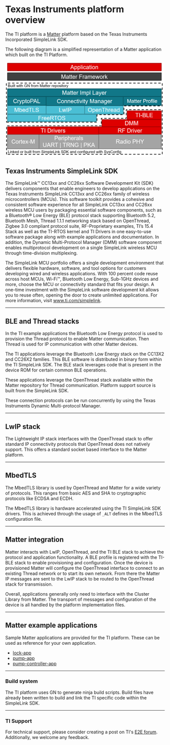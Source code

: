 # Texas Instruments platform overview

The TI platform is a [Matter][matter_gh] platform based on the Texas Instruments
Incorporated SimpleLink SDK.

The following diagram is a simplified representation of a Matter application
which built on the TI Platform.

![matter_ti_overview_simplified](images/matter_ti_overview_simplified.png)

## Texas Instruments SimpleLink SDK

The SimpleLink™ CC13xx and CC26xx Software Development Kit (SDK) delivers
components that enable engineers to develop applications on the Texas
Instruments SimpleLink CC13xx and CC26xx family of wireless microcontrollers
(MCUs). This software toolkit provides a cohesive and consistent software
experience for all SimpleLink CC13xx and CC26xx wireless MCU users by packaging
essential software components, such as a Bluetooth® Low Energy (BLE) protocol
stack supporting Bluetooth 5.2, Bluetooth Mesh, Thread 1.1.1 networking stack
based on OpenThread, Zigbee 3.0 compliant protocol suite, RF-Proprietary
examples, TI’s 15.4 Stack as well as the TI-RTOS kernel and TI Drivers in one
easy-to-use software package along with example applications and documentation.
In addition, the Dynamic Multi-Protocol Manager (DMM) software component enables
multiprotocol development on a single SimpleLink wireless MCU through
time-division multiplexing.

The SimpleLink MCU portfolio offers a single development environment that
delivers flexible hardware, software, and tool options for customers developing
wired and wireless applications. With 100 percent code reuse across host MCUs,
Wi-Fi™, Bluetooth Low Energy, Sub-1GHz devices and more, choose the MCU or
connectivity standard that fits your design. A one-time investment with the
SimpleLink software development kit allows you to reuse often, opening the door
to create unlimited applications. For more information, visit
www.ti.com/simplelink.

<hr>

## BLE and Thread stacks

In the TI example applications the Bluetooth Low Energy protocol is used to
provision the Thread protocol to enable Matter communication. Then Thread is
used for IP communication with other Matter devices.

The TI applications leverage the Bluetooth Low Energy stack on the CC13X2 and
CC26X2 families. This BLE software is distributed in binary form within the TI
SimpleLink SDK. The BLE stack leverages code that is present in the device ROM
for certain common BLE operations.

These applications leverage the OpenThread stack available within the Matter
repository for Thread communication. Platform support source is built from the
SimpleLink SDK.

These connection protocols can be run concurrently by using the Texas
Instruments Dynamic Multi-protocol Manager.

<hr>

## LwIP stack

The Lightweight IP stack interfaces with the OpenThread stack to offer standard
IP connectivity protocols that OpenThread does not natively support. This offers
a standard socket based interface to the Matter platform.

<hr>

## MbedTLS

The MbedTLS library is used by OpenThread and Matter for a wide variety of
protocols. This ranges from basic AES and SHA to cryptographic protocols like
ECDSA and ECDH.

The MbedTLS library is hardware accelerated using the TI SimpleLink SDK drivers.
This is achieved through the usage of `_ALT` defines in the MbedTLS
configuration file.

<hr>

## Matter integration

Matter interacts with LwIP, OpenThread, and the TI BLE stack to achieve the
protocol and application functionality. A BLE profile is registered with the
TI-BLE stack to enable provisioning and configuration. Once the device is
provisioned Matter will configure the OpenThread interface to connect to an
existing Thread network or to start its own network. From there the Matter IP
messages are sent to the LwIP stack to be routed to the OpenThread stack for
transmission.

Overall, applications generally only need to interface with the Cluster Library
from Matter. The transport of messages and configuration of the device is all
handled by the platform implementation files.

<hr>

## Matter example applications

Sample Matter applications are provided for the TI platform. These can be used
as reference for your own application.

-   [lock-app](../../examples/lock-app/cc13x2x7_26x2x7/README.md)
-   [pump-app](../../examples/pump-app/cc13x2x7_26x2x7/README.md)
-   [pump-controller-app](../../examples/pump-controller-app/cc13x2x7_26x2x7/README.md)

<hr>

### Build system

The TI platform uses GN to generate ninja build scripts. Build files have
already been written to build and link the TI specific code within the
SimpleLink SDK.

<hr>

### TI Support

For technical support, please consider creating a post on TI's [E2E forum][e2e].
Additionally, we welcome any feedback.

[e2e]: https://e2e.ti.com/support/wireless-connectivity/zigbee-and-thread
[matter_gh]: https://github.com/project-chip/connectedhomeip
